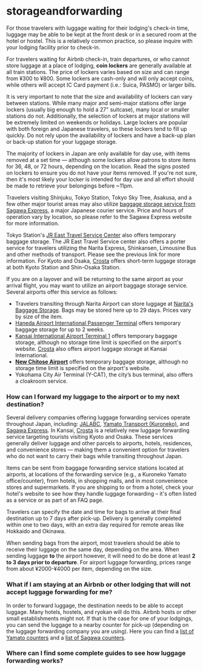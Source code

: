 # storageandforwarding

For those travelers with luggage waiting for their lodging's check-in time, luggage may be able to be kept at the front desk or in a secured room at the hotel or hostel. This is a relatively common practice, so please inquire with your lodging facility prior to check-in.

For travelers waiting for Airbnb check-in, train departures, or who cannot store luggage at a place of lodging, **coin lockers** are generally available at all train stations. The price of lockers varies based on size and can range from ¥300 to ¥800. Some lockers are cash-only and will only accept coins, while others will accept IC Card payment (i.e.: Suica, PASMO) or larger bills.

It is very important to note that the size and availability of lockers can vary between stations. While many major and semi-major stations offer large lockers (usually big enough to hold a 27" suitcase), many local or smaller stations do not. Additionally, the selection of lockers at major stations will be extremely limited on weekends or holidays. Large lockers are popular with both foreign and Japanese travelers, so these lockers tend to fill up quickly. Do not rely upon the availability of lockers and have a back-up plan or back-up station for your luggage storage.

The majority of lockers in Japan are only available for day use, with items removed at a set time — although some lockers allow patrons to store items for 36, 48, or 72 hours, depending on the location. Read the signs posted on lockers to ensure you do not have your items removed. If you're not sure, then it's most likely your locker is intended for day use and all effort should be made to retrieve your belongings before ~11pm.

Travelers visiting Shinjuku, Tokyo Station, Tokyo Sky Tree, Asakusa, and a few other major tourist areas may also utilize [baggage storage service from Sagawa Express](https://www.sagawa-exp.co.jp/ttk/english/service/tenimotsu.html), a major Japanese courier service. Price and hours of operation vary by location, so please refer to the Sagawa Express website for more information.

Tokyo Station's [JR East Travel Service Center](https://www.jreast.co.jp/e/customer_support/service_center_tokyo.html) also offers temporary baggage storage. The JR East Travel Service center also offers a porter service for travelers utilizing the Narita Express, Shinkansen, Limousine Bus and other methods of transport. Please see the previous link for more information. For Kyoto and Osaka, [Crosta](https://handsfree-japan.com/index_en.html) offers short-term luggage storage at both Kyoto Station and Shin-Osaka Station.

If you are on a layover and will be returning to the same airport as your arrival flight, you may want to utilize an airport baggage storage service. Several airports offer this service as follows:

*   Travelers transiting through Narita Airport can store luggage at [Narita's Baggage Storage](https://www.narita-airport.jp/en/service/svc_06). Bags may be stored here up to 29 days. Prices vary by size of the item.
*   [Haneda Airport International Passenger Terminal](https://www.haneda-airport.jp/inter/en/premises/service/delivery.html#temporary) offers temporary baggage storage for up to 2 weeks.
*   [Kansai International Airport Terminal 1](https://www.kansai-airport.or.jp/en/service/baggage/) offers temporary baggage storage, although no storage time limit is specified on the airport's website. [Crosta](https://handsfree-japan.com/index_en.html) also offers airport luggage storage at Kansai International.
*   **[New Chitose Airport](https://www.new-chitose-airport.jp/en/service/baggage/baggage_checkroom/)** offers temporary baggage storage, although no storage time limit is specified on the airport's website.
*   Yokohama City Air Terminal (Y-CAT), the city’s bus terminal, also offers a cloakroom service.

### How can I forward my luggage to the airport or to my next destination?

Several delivery companies offering luggage forwarding services operate throughout Japan, including: [JALABC](https://www.jalabc.com/english/), [Yamato Transport (Kuroneko)](https://www.global-yamato.com/en/hands-free-travel/scene02.html), and [Sagawa Express](https://www.sagawa-exp.co.jp/ttk/english/). In Kansai, [Crosta](https://handsfree-japan.com/index_en.html) is a relatively new luggage forwarding service targeting tourists visiting Kyoto and Osaka. These services generally deliver luggage and other parcels to airports, hotels, residences, and convenience stores — making them a convenient option for travelers who do not want to carry their bags while transiting throughout Japan.

Items can be sent from baggage forwarding service stations located at airports, at locations of the forwarding service (e.g., a Kuroneko Yamato office/counter), from hotels, in shopping malls, and in most convenience stores and supermarkets. If you are shipping to or from a hotel, check your hotel's website to see how they handle luggage forwarding – it's often listed as a service or as part of an FAQ page.

Travelers can specify the date and time for bags to arrive at their final destination up to 7 days after pick-up. Delivery is generally completed within one to two days, with an extra day required for remote areas like Hokkaido and Okinawa.

When sending bags from the airport, most travelers should be able to receive their luggage on the same day, depending on the area. When sending luggage **to** the airport however, it will need to do be done at least **2 to 3 days prior to departure**. For airport luggage forwarding, prices range from about ¥2000-¥4000 per item, depending on the size.

### What if I am staying at an Airbnb or other lodging that will not accept luggage forwarding for me?

In order to forward luggage, the destination needs to be able to accept luggage. Many hotels, hostels, and ryokan will do this. Airbnb hosts or other small establishments might not. If that is the case for one of your lodgings, you can send the luggage to a nearby counter for pick-up (depending on the luggage forwarding company you are using). Here you can find a [list of Yamato counters](https://www.global-yamato.com/en/hands-free-travel/facilities/) and a [list of Sagawa counters](https://www.sagawa-exp.co.jp/ttk/english/service/tenimotsu.html).

### Where can I find some complete guides to see how luggage forwarding works?